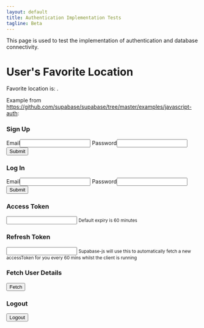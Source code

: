 ```yaml
---
layout: default
title: Authentication Implementation Tests
tagline: Beta
---
```


This page is used to test the implementation of authentication and database connectivity.

# User's Favorite Location

Favorite location is: <span id="favorite_location"></span>.

Example from https://github.com/supabase/supabase/tree/master/examples/javascript-auth:
  <div class='section'>
      <form id='sign-up'>
          <h3>Sign Up</h3>
          <label>Email</label><input type='email' name='email' />
          <label>Password</label><input type='password' name='password' />
          <input type='submit'>
      </form>
  </div>
  <div class='section'>
      <form id='log-in'>
          <h3>Log In</h3>
          <label>Email</label><input type='email' name='email' />
          <label>Password</label><input type='password' name='password' />
          <input type='submit'>
      </form>
    </div>
  <div class='section'>
      <form id='validate'>
          <h3>Access Token</h3>
          <input readonly=readonly type='text' id='access-token' /> <small>Default expiry is 60 minutes</small>
          <h3>Refresh Token</h3>
          <input readonly=readonly type='text' id='refresh-token' /> <small>Supabase-js will use this to automatically fetch a new accessToken for you every 60 mins whilst the client is running</small> 
      </form>
  </div>
  <div class='section'>
      <h3>Fetch User Details</h3>
      <button id='user-button'>Fetch</button>
  </div>
  <div class='section'>
      <h3>Logout</h3>
      <button id='logout-button'>Logout</button>
  </div>
  </div>

<script src="https://cdn.jsdelivr.net/npm/@supabase/supabase-js"></script>

<script>
var SUPABASE_URL = 'https://efwajfbepjqvkauapgou.supabase.co'
var SUPABASE_KEY =
  'eyJhbGciOiJIUzI1NiIsInR5cCI6IkpXVCJ9.eyJpc3MiOiJzdXBhYmFzZSIsInJlZiI6ImVmd2FqZmJlcGpxdmthdWFwZ291Iiwicm9sZSI6ImFub24iLCJpYXQiOjE2NDY4OTIwMjYsImV4cCI6MTk2MjQ2ODAyNn0.iPknN2ty9_G90IQomIbCewrGr888eqPFu_l63yYnLkU'

var supabase = supabase.createClient(SUPABASE_URL, SUPABASE_KEY)
window.userToken = null

document.addEventListener('DOMContentLoaded', function (event) {
  var signUpForm = document.querySelector('#sign-up')
  signUpForm.onsubmit = signUpSubmitted.bind(signUpForm)

  var logInForm = document.querySelector('#log-in')
  logInForm.onsubmit = logInSubmitted.bind(logInForm)

  var userDetailsButton = document.querySelector('#user-button')
  userDetailsButton.onclick = fetchUserDetails.bind(userDetailsButton)

  var logoutButton = document.querySelector('#logout-button')
  logoutButton.onclick = logoutSubmitted.bind(logoutButton)
})

const signUpSubmitted = (event) => {
  event.preventDefault()
  const email = event.target[0].value
  const password = event.target[1].value

  supabase.auth
    .signUp({ email, password })
    .then((response) => {
      response.error ? alert(response.error.message) : setToken(response)
    })
    .catch((err) => {
      alert(err)
    })
}

const logInSubmitted = (event) => {
  event.preventDefault()
  const email = event.target[0].value
  const password = event.target[1].value

  supabase.auth
    .signIn({ email, password })
    .then((response) => {
      response.error ? alert(response.error.message) : setToken(response)
    })
    .catch((err) => {
      alert(err.response.text)
    })
}

const fetchUserDetails = () => {
  alert(JSON.stringify(supabase.auth.user()))
}

const logoutSubmitted = (event) => {
  event.preventDefault()

  supabase.auth
    .signOut()
    .then((_response) => {
      document.querySelector('#access-token').value = ''
      document.querySelector('#refresh-token').value = ''
      alert('Logout successful')
    })
    .catch((err) => {
      alert(err.response.text)
    })
}

function setToken(response) {
  if (response.user.confirmation_sent_at && !response?.session?.access_token) {
    alert('Confirmation Email Sent')
  } else {
    document.querySelector('#access-token').value = response.session.access_token
    document.querySelector('#refresh-token').value = response.session.refresh_token
    alert('Logged in as ' + response.user.email)
  }
}
</script>

<!-- <script>

var fav_location = 1

const options = {
  schema: 'public',
  autoRefreshToken: true,
  persistSession: true,
  detectSessionInUrl: true
}
  const { createClient } = supabase
  const _supabase = createClient('https://efwajfbepjqvkauapgou.supabase.co', 'eyJhbGciOiJIUzI1NiIsInR5cCI6IkpXVCJ9.eyJpc3MiOiJzdXBhYmFzZSIsInJlZiI6ImVmd2FqZmJlcGpxdmthdWFwZ291Iiwicm9sZSI6ImFub24iLCJpYXQiOjE2NDY4OTIwMjYsImV4cCI6MTk2MjQ2ODAyNn0.iPknN2ty9_G90IQomIbCewrGr888eqPFu_l63yYnLkU', options)

  console.log('Supabase Instance: ', _supabase)


async function getLocations() {
  let { data, error } = await _supabase.from('locations').select('id, full_name').eq('id', fav_location)
  return data
}

getLocations().then((data) => { 
  console.log(data)
  document.getElementById("favorite_location").innerHTML = data[0].full_name;
})

</script>
 -->